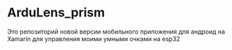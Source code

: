 # ArduLens_prism

Это репозиторий новой версии мобильного приложения для андроид на Xamarin для управления моими умными очками на esp32
